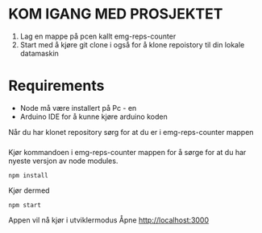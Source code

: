 # KOM IGANG MED PROSJEKTET

1. Lag en mappe på pcen kallt emg-reps-counter
2. Start med å kjøre git clone i  også  for å klone repoistory til din lokale datamaskin

# Requirements
- Node må være installert på Pc - en
- Arduino IDE for å kunne kjøre arduino koden



Når du har klonet repository sørg for at du er i emg-reps-counter mappen

### 
Kjør kommandoen i emg-reps-counter mappen for å sørge for at du har nyeste versjon av node modules.
```
npm install
```
Kjør dermed

```
npm start
```
Appen vil nå kjør i utviklermodus
Åpne [http://localhost:3000](http://localhost:3000)



